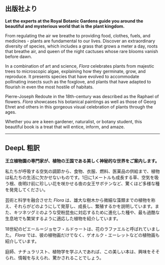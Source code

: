 ## 出版社より

 **Let the experts at the Royal Botanic Gardens guide you around the beautiful and mysterious world that is the plant kingdom.**

From regulating the air we breathe to providing food, clothes, fuels, and medicines - plants are fundamental to our lives. Discover an extraordinary diversity of species, which includes a grass that grows a meter a day, roots that breathe air, and queen of the night cactuses whose rare blooms vanish before dawn.

In a combination of art and science, _Flora_ celebrates plants from majestic trees to microscopic algae, explaining how they germinate, grow, and reproduce. It presents species that have evolved to accommodate pollinating insects such as the foxglove, and plants that have adapted to flourish in even the most hostile of habitats.

Pierre-Joseph Redoute in the 18th-century was described as the Raphael of flowers. _Flora_ showcases his botanical paintings as well as those of Georg Ehret and others in this gorgeous visual celebration of plants through the ages.

Whether you are a keen gardener, naturalist, or botany student, this beautiful book is a treat that will entice, inform, and amaze.

---

## DeepL 粗訳

 **王立植物園の専門家が、植物の王国である美しく神秘的な世界をご案内します。**

私たちが呼吸する空気の調節から、食物、衣服、燃料、医薬品の供給まで、植物は私たちの生活に欠かせないものです。1日に1メートルも成長する草、空気を吸う根、夜明け前に珍しい花を咲かせる夜の女王サボテンなど、驚くほど多様な種を発見してください。

芸術と科学を融合させた _Flora_ は、雄大な樹木から微細な藻類までの植物を称え、それらがどのようにして発芽し、成長し、繁殖するかを説明しています。また、キツネツグミのような受粉昆虫に対応するために進化した種や、最も過酷な生息地でも繁栄するように適応した植物を紹介しています。

18世紀のピエール＝ジョセフ・ルドゥートは、花のラファエルと呼ばれていました。 _Flora_ では、彼の植物画だけでなく、ゲオルク・エーレットなどの植物画も紹介しています。

庭師、ナチュラリスト、植物学を学ぶ人であれば、この美しい本は、興味をそそられ、情報を与えられ、驚かされることでしょう。
